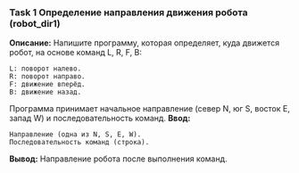 ### Task 1 Определение направления движения робота (robot_dir1)
**Описание:**
Напишите программу, которая определяет, куда движется робот, на основе команд L, R, F, B:

    L: поворот налево.
    R: поворот направо.
    F: движение вперёд.
    B: движение назад.

Программа принимает начальное направление (север N, юг S, восток E, запад W) и последовательность команд.
**Ввод:**

    Направление (одна из N, S, E, W).
    Последовательность команд (строка).

**Вывод:**
Направление робота после выполнения команд.
